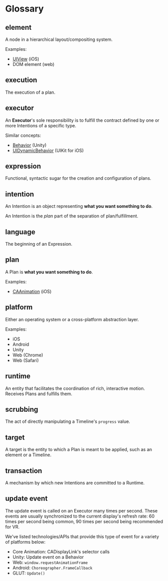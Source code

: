 # Glossary

## element

A node in a hierarchical layout/compositing system.

Examples:

- [UIView](https://developer.apple.com/library/ios/documentation/UIKit/Reference/UIView_Class/) (iOS)
- DOM element (web)

## execution

The execution of a plan.

## executor

An **Executor**'s sole responsibility is to fulfill the contract defined by one or more Intentions of a specific type.

Similar concepts:

- [Behavior](http://docs.unity3d.com/ScriptReference/Behaviour.html) (Unity)
- [UIDynamicBehavior](https://developer.apple.com/library/ios/documentation/UIKit/Reference/UIDynamicBehavior_Class/) (UIKit for iOS)

## expression

Functional, syntactic sugar for the creation and configuration of plans.

## intention

An Intention is an object representing **what you want something to do**.

An Intention is the *plan* part of the separation of plan/fulfillment.

## language

The beginning of an Expression.

## plan

A Plan is **what you want something to do**.

Examples:

- [CAAnimation](https://developer.apple.com/library/ios/documentation/GraphicsImaging/Reference/CAAnimation_class/) (iOS)

## platform

Either an operating system or a cross-platform abstraction layer.

Examples:

- iOS
- Android
- Unity
- Web (Chrome)
- Web (Safari)

## runtime

An entity that facilitates the coordination of rich, interactive motion. Receives Plans and fulfills them.

## scrubbing

The act of directly manipulating a Timeline's `progress` value.

## target

A target is the entity to which a Plan is meant to be applied, such as an element or a Timeline.

## transaction

A mechanism by which new Intentions are committed to a Runtime.

## update event

The update event is called on an Executor many times per second. These events are usually synchronized to the current display's refresh rate: 60 times per second being common, 90 times per second being recommended for VR.

We've listed technologies/APIs that provide this type of event for a variety of platforms below:
- Core Animation: CADisplayLink's selector calls
- Unity: Update event on a Behavior
- Web: `window.requestAnimationFrame`
- Android: `Choreographer.FrameCallback`
- GLUT: `Update()`